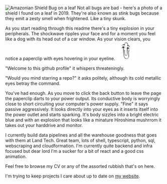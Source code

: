 ![Amazonian Shield Bug on a leaf](bug.jpg)
Not all bugs are bad - here's a photo of a shield I found on a leaf in 2019. They're also known as stink bugs because they emit a zesty smell when frightened. Like a tiny skunk. 

As you start reading through this readme there's a tiny explosion in your peripherals. The shockwave ripples your face and for a moment you feel like a dog with its head out of a car window.
As your vision clears, you notice a paperclip with eyes hovering in your eyeline. 
![clippy](clippy.png)

"Welcome to this github profile" it whispers threateningly.

"Would you mind starring a repo?" it asks politely, although its cold metallic eyes betray the command.

You've had enough. As you move to click the back button to leave the page the paperclip darts to your power output. Its conductive body is worryingly close to short circuiting your computer's power supply.
"Fine" it says passive aggressively.
It looks directly into your eyes as it inserts itself into the power outlet and starts sparking. It's body sizzles into a bright electric blue and with an explosion that looks like a minature Hiroshima mushrrom it takes out your harddrive and monitor.




I currently build data pipelines and all the warehouse goodness that goes with them at Land Tech. Great team, lots of shell, typescript, python, sql, webscraping and cloudformation.
I'm currently quite backend and infra focused but dear lord I'm a sucker for a bit of react and a good css animation.


Feel free to browse my CV or any of the assorted rubbish that's on here. 

I'm trying to keep projects I care about up to date on [my website](https://www.nickrupp.co.uk/).


<!--
**whatsrupp/whatsrupp** is a ✨ _special_ ✨ repository because its `README.md` (this file) appears on your GitHub profile.

Here are some ideas to get you started:

- 🔭 I’m currently working on ...
- 🌱 I’m currently learning ...
- 👯 I’m looking to collaborate on ...
- 🤔 I’m looking for help with ...
- 💬 Ask me about ...
- 📫 How to reach me: ...
- 😄 Pronouns: ...
- ⚡ Fun fact: ...
-->
